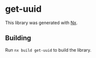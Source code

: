 # get-uuid

This library was generated with [Nx](https://nx.dev).

## Building

Run `nx build get-uuid` to build the library.

